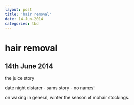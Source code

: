 ```yaml
---
layout: post
title: 'hair removal'
date: 14-Jun-2014
categories: tbd
---
```


# hair removal

## 14th June 2014

the juice story

date night distarer - sams story - no names!

on waxing in general,   winter the season of mohair stockings.
